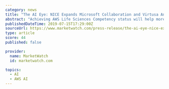 ```yaml
---
category: news
title: "The AI Eye: NICE Expands Microsoft Collaboration and Virtusa Announces \"Life Sciences Competency\" with AWS"
abstract: "Achieving AWS Life Sciences Competency status will help more Virtusa ... deal tracker and advancements in artificial intelligence is an original content brand of Investorideas.com"
publishedDateTime: 2019-07-15T17:29:00Z
sourceUrl: https://www.marketwatch.com/press-release/the-ai-eye-nice-expands-microsoft-collaboration-and-virtusa-announces-life-sciences-competency-with-aws-2019-07-15
type: article
score: 44
published: false

provider:
  name: MarketWatch
  id: marketwatch.com

topics:
  - AI
  - AWS AI
---
```

